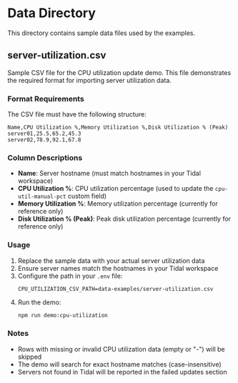 # Data Directory

This directory contains sample data files used by the examples.

## server-utilization.csv

Sample CSV file for the CPU utilization update demo. This file demonstrates the required format for importing server utilization data.

### Format Requirements

The CSV file must have the following structure:

```csv
Name,CPU Utilization %,Memory Utilization %,Disk Utilization % (Peak)
server01,25.5,65.2,45.3
server02,78.9,92.1,67.8
```

### Column Descriptions

- **Name**: Server hostname (must match hostnames in your Tidal workspace)
- **CPU Utilization %**: CPU utilization percentage (used to update the `cpu-util-manual-pct` custom field)
- **Memory Utilization %**: Memory utilization percentage (currently for reference only)
- **Disk Utilization % (Peak)**: Peak disk utilization percentage (currently for reference only)

### Usage

1. Replace the sample data with your actual server utilization data
2. Ensure server names match the hostnames in your Tidal workspace
3. Configure the path in your `.env` file:
   ```env
   CPU_UTILIZATION_CSV_PATH=data-examples/server-utilization.csv
   ```
4. Run the demo:
   ```bash
   npm run demo:cpu-utilization
   ```

### Notes

- Rows with missing or invalid CPU utilization data (empty or "-") will be skipped
- The demo will search for exact hostname matches (case-insensitive)
- Servers not found in Tidal will be reported in the failed updates section 